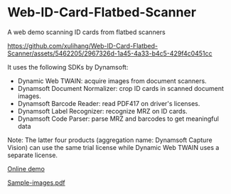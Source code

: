 # Web-ID-Card-Flatbed-Scanner

A web demo scanning ID cards from flatbed scanners



https://github.com/xulihang/Web-ID-Card-Flatbed-Scanner/assets/5462205/2967326d-1a45-4a33-b4c5-429f4c0451cc



It uses the following SDKs by Dynamsoft:

* Dynamic Web TWAIN: acquire images from document scanners.
* Dynamsoft Document Normalizer: crop ID cards in scanned document images.
* Dynamsoft Barcode Reader: read PDF417 on driver's licenses.
* Dynamsoft Label Recognizer: recognize MRZ on ID cards.
* Dynamsoft Code Parser: parse MRZ and barcodes to get meaningful data

Note: The latter four products (aggregation name: Dynamsoft Capture Vision) can use the same trial license while Dynamic Web TWAIN uses a separate license.

[Online demo](https://tony-xlh.github.io/Web-ID-Card-Flatbed-Scanner/)

[Sample-images.pdf](https://github.com/xulihang/Web-ID-Card-Flatbed-Scanner/files/14926050/ID-Card-Scanned-Done.pdf)

